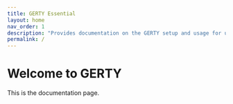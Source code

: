 ```yaml
---
title: GERTY Essential
layout: home
nav_order: 1
description: "Provides documentation on the GERTY setup and usage for users."
permalink: /
---
```


# Welcome to GERTY

This is the documentation page.
